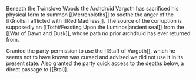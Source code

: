 Beneath the Twinslove Woods the Archdruid Vargoth has sacrificed his physical form to summon [[Merrenoloths]] to soothe the anger of the [[Gnolls]] afflicted with [[Red Madness]]. The source of the corruption is supposedly an [[Toth#Feasting Upon the Luminos|ancient seal]] from the [[War of Dawn and Dusk]], whose path no prior archdruid has ever returned from. 

Granted the party permission to use the [[Staff of Vargoth]], which he seems not to have known was cursed and advised we did not use it in its present state. Also granted the party quick access to the depths below, a direct passage to [[Bral]]. 